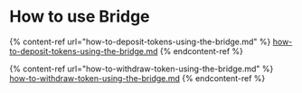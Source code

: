 # How to use Bridge

{% content-ref url="how-to-deposit-tokens-using-the-bridge.md" %}
[how-to-deposit-tokens-using-the-bridge.md](how-to-deposit-tokens-using-the-bridge.md)
{% endcontent-ref %}

{% content-ref url="how-to-withdraw-token-using-the-bridge.md" %}
[how-to-withdraw-token-using-the-bridge.md](how-to-withdraw-token-using-the-bridge.md)
{% endcontent-ref %}

